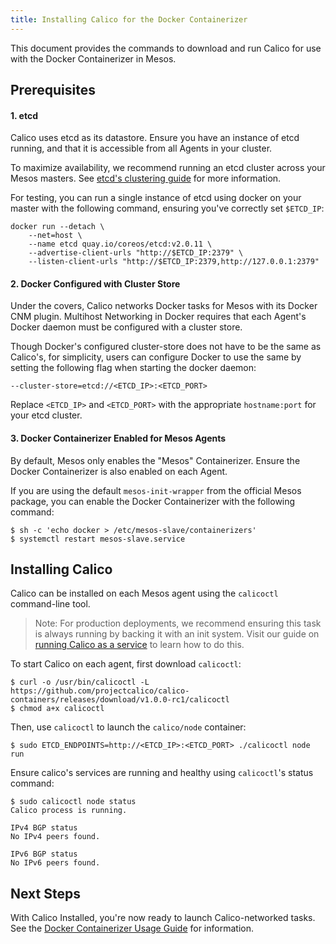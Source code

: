 ```yaml
---
title: Installing Calico for the Docker Containerizer
---
```


This document provides the commands to download and run Calico
for use with the Docker Containerizer in Mesos.

## Prerequisites

#### 1. etcd

Calico uses etcd as its datastore. Ensure you have an instance of etcd running,
and that it is accessible from all Agents in your cluster.

To maximize availability, we recommend running an etcd cluster across your Mesos masters.
See [etcd's clustering guide](https://coreos.com/os/docs/latest/cluster-architectures.html)
for more information.

For testing, you can run a single instance of etcd using docker on your master
with the following command, ensuring you've correctly set `$ETCD_IP`:
```
docker run --detach \
	--net=host \
	--name etcd quay.io/coreos/etcd:v2.0.11 \
	--advertise-client-urls "http://$ETCD_IP:2379" \
	--listen-client-urls "http://$ETCD_IP:2379,http://127.0.0.1:2379"
```

#### 2. Docker Configured with Cluster Store

Under the covers, Calico networks Docker tasks for Mesos with its Docker CNM plugin.
Multihost Networking in Docker requires that
each Agent's Docker daemon must be configured with a cluster store.

Though Docker's configured cluster-store does not have to be the same as Calico's,
for simplicity, users can configure Docker to use the same by setting the
following flag when starting the docker daemon:

```shell
--cluster-store=etcd://<ETCD_IP>:<ETCD_PORT>
```

Replace `<ETCD_IP>` and `<ETCD_PORT>` with the appropriate `hostname:port` for your etcd cluster.

#### 3. Docker Containerizer Enabled for Mesos Agents

By default, Mesos only enables the "Mesos" Containerizer. Ensure
the Docker Containerizer is also enabled on each Agent.

If you are using the default `mesos-init-wrapper` from the official Mesos package,
you can enable the Docker Containerizer with the following command:

```shell
$ sh -c 'echo docker > /etc/mesos-slave/containerizers'
$ systemctl restart mesos-slave.service
```


## Installing Calico

Calico can be installed on each Mesos agent using the `calicoctl` command-line tool.

>Note: For production deployments, we recommend ensuring this task is always running
by backing it with an init system. Visit our guide on
[running Calico as a service]({{site.baseurl}}/{{page.version}}/usage/configuration/as-service)
to learn how to do this.

To start Calico on each agent, first download `calicoctl`:

```shell
$ curl -o /usr/bin/calicoctl -L https://github.com/projectcalico/calico-containers/releases/download/v1.0.0-rc1/calicoctl
$ chmod a+x calicoctl
```

Then, use `calicoctl` to launch the `calico/node` container:

```shell
$ sudo ETCD_ENDPOINTS=http://<ETCD_IP>:<ETCD_PORT> ./calicoctl node run
```

Ensure calico's services are running and healthy using `calicoctl`'s status command:

```shell
$ sudo calicoctl node status
Calico process is running.

IPv4 BGP status
No IPv4 peers found.

IPv6 BGP status
No IPv6 peers found.
```

## Next Steps

With Calico Installed, you're now ready to launch Calico-networked tasks. See the [Docker Containerizer Usage Guide]({{site.baseurl}}/{{page.version}}/getting-started/mesos/tutorials/docker) for information.
